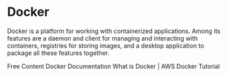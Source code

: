 # Docker

Docker is a platform for working with containerized applications. Among its features are a daemon and client for managing and interacting with containers, registries for storing images, and a desktop application to package all these features together.

<ResourceGroupTitle>Free Content</ResourceGroupTitle>
<BadgeLink colorScheme='blue' badgeText='Official Website' href='https://docs.docker.com/'>Docker Documentation</BadgeLink>
<BadgeLink colorScheme='yellow' badgeText='Read' href='https://aws.amazon.com/docker/'>What is Docker | AWS </BadgeLink>
<BadgeLink badgeText='Watch' href='https://youtu.be/fqMOX6JJhGo'>Docker Tutorial</BadgeLink>
